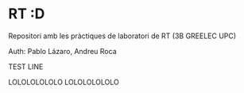 # RT :D
Repositori amb les pràctiques de laboratori de RT (3B GREELEC UPC)

Auth: Pablo Lázaro, Andreu Roca

TEST LINE

LOLOLOLOLOLO
LOLOLOLOLOLO